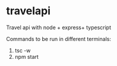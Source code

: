 # travelapi
Travel api with node + express+ typescript

Commands to be run in different terminals:
1) tsc -w 
2) npm start
